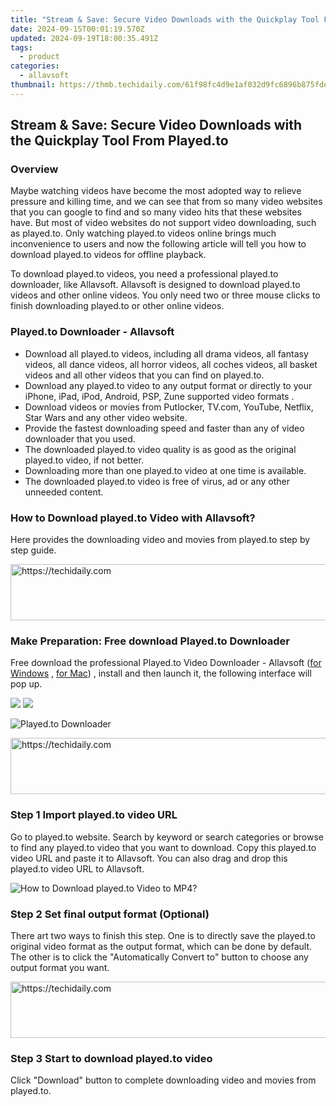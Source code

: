 ```yaml
---
title: "Stream & Save: Secure Video Downloads with the Quickplay Tool From Played.to"
date: 2024-09-15T00:01:19.570Z
updated: 2024-09-19T18:00:35.491Z
tags:
  - product
categories:
  - allavsoft
thumbnail: https://thmb.techidaily.com/61f98fc4d9e1af032d9fc6896b875fde870b9cc610ca573f8ea2783fc3752f47.jpg
---
```


## Stream & Save: Secure Video Downloads with the Quickplay Tool From Played.to

### Overview

Maybe watching videos have become the most adopted way to relieve pressure and killing time, and we can see that from so many video websites that you can google to find and so many video hits that these websites have. But most of video websites do not support video downloading, such as played.to. Only watching played.to videos online brings much inconvenience to users and now the following article will tell you how to download played.to videos for offline playback.

To download played.to videos, you need a professional played.to downloader, like Allavsoft. Allavsoft is designed to download played.to videos and other online videos. You only need two or three mouse clicks to finish downloading played.to or other online videos.

### Played.to Downloader - Allavsoft

* Download all played.to videos, including all drama videos, all fantasy videos, all dance videos, all horror videos, all coches videos, all basket videos and all other videos that you can find on played.to.
* Download any played.to video to any output format or directly to your iPhone, iPad, iPod, Android, PSP, Zune supported video formats .
* Download videos or movies from Putlocker, TV.com, YouTube, Netflix, Star Wars and any other video website.
* Provide the fastest downloading speed and faster than any of video downloader that you used.
* The downloaded played.to video quality is as good as the original played.to video, if not better.
* Downloading more than one played.to video at one time is available.
* The downloaded played.to video is free of virus, ad or any other unneeded content.

### How to Download played.to Video with Allavsoft?

Here provides the downloading video and movies from played.to step by step guide.

<!-- affiliate ads begin -->
<a href="https://ephamedtechinc.pxf.io/c/5597632/2137218/26400" target="_top" id="2137218">
  <img src="//a.impactradius-go.com/display-ad/26400-2137218" border="0" alt="https://techidaily.com" width="728" height="90"/>
</a>
<img height="0" width="0" src="https://ephamedtechinc.pxf.io/i/5597632/2137218/26400" style="position:absolute;visibility:hidden;" border="0" />
<!-- affiliate ads end -->

### Make Preparation: Free download Played.to Downloader

Free download the professional Played.to Video Downloader - Allavsoft ([for Windows](https://tools.techidaily.com/allavsoft/products/) , [for Mac](https://tools.techidaily.com/allavsoft/products/)) , install and then launch it, the following interface will pop up.

[![](https://www.allavsoft.com/how-to/../images/how-to/free-download-win.jpg)](https://tools.techidaily.com/allavsoft/products/) [![](https://www.allavsoft.com/how-to/../images/how-to/free-download-mac.jpg)](https://tools.techidaily.com/allavsoft/products/)

![Played.to Downloader](https://www.allavsoft.com/how-to/../images/allavsoft/screen-shot-600.jpg)

<!-- affiliate ads begin -->
<a href="https://appsumo.8odi.net/c/5597632/2044585/7443" target="_top" id="2044585">
  <img src="//a.impactradius-go.com/display-ad/7443-2044585" border="0" alt="https://techidaily.com" width="728" height="90"/>
</a>
<img height="0" width="0" src="https://appsumo.8odi.net/i/5597632/2044585/7443" style="position:absolute;visibility:hidden;" border="0" />
<!-- affiliate ads end -->

### Step 1 Import played.to video URL

Go to played.to website. Search by keyword or search categories or browse to find any played.to video that you want to download. Copy this played.to video URL and paste it to Allavsoft. You can also drag and drop this played.to video URL to Allavsoft.

![How to Download played.to Video to MP4?](https://www.allavsoft.com/how-to/../images/how-to/download-rtmp-video/download-rtmp-video.jpg)

### Step 2 Set final output format (Optional)

There art two ways to finish this step. One is to directly save the played.to original video format as the output format, which can be done by default. The other is to click the "Automatically Convert to" button to choose any output format you want.

<!-- affiliate ads begin -->
<a href="https://appsumo.8odi.net/c/5597632/2068408/7443" target="_top" id="2068408">
  <img src="//a.impactradius-go.com/display-ad/7443-2068408" border="0" alt="https://techidaily.com" width="728" height="90"/>
</a>
<img height="0" width="0" src="https://appsumo.8odi.net/i/5597632/2068408/7443" style="position:absolute;visibility:hidden;" border="0" />
<!-- affiliate ads end -->

### Step 3 Start to download played.to video

Click "Download" button to complete downloading video and movies from played.to.

<ins class="adsbygoogle"
     style="display:block"
     data-ad-format="autorelaxed"
     data-ad-client="ca-pub-7571918770474297"
     data-ad-slot="1223367746"></ins>

<ins class="adsbygoogle"
     style="display:block"
     data-ad-client="ca-pub-7571918770474297"
     data-ad-slot="8358498916"
     data-ad-format="auto"
     data-full-width-responsive="true"></ins>
